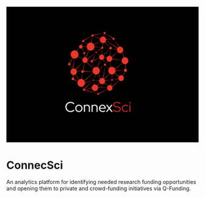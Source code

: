 ![Alt](static/banner.jpeg)

# ConnecSci
An analytics platform for identifying needed research funding opportunities and opening them to private and crowd-funding initiatives via Q-Funding.
